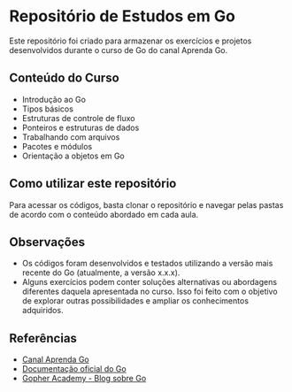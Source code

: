 # Repositório de Estudos em Go
Este repositório foi criado para armazenar os exercícios e projetos desenvolvidos durante o curso de Go do canal Aprenda Go.

## Conteúdo do Curso
- Introdução ao Go
- Tipos básicos
- Estruturas de controle de fluxo
- Ponteiros e estruturas de dados
- Trabalhando com arquivos
- Pacotes e módulos
- Orientação a objetos em Go

## Como utilizar este repositório
Para acessar os códigos, basta clonar o repositório e navegar pelas pastas de acordo com o conteúdo abordado em cada aula.

## Observações
- Os códigos foram desenvolvidos e testados utilizando a versão mais recente do Go (atualmente, a versão x.x.x).
- Alguns exercícios podem conter soluções alternativas ou abordagens diferentes daquela apresentada no curso. Isso foi feito com o objetivo de explorar outras possibilidades e ampliar os conhecimentos adquiridos.

## Referências
- [Canal Aprenda Go](https://www.youtube.com/channel/UCrQw40y3YrGJf3K3bZV-JWw)
- [Documentação oficial do Go](https://golang.org/doc/)
- [Gopher Academy - Blog sobre Go](https://blog.gopheracademy.com/)
